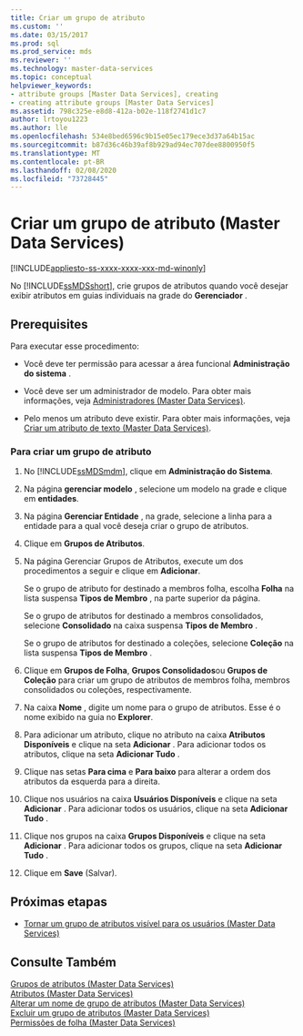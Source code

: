 ```yaml
---
title: Criar um grupo de atributo
ms.custom: ''
ms.date: 03/15/2017
ms.prod: sql
ms.prod_service: mds
ms.reviewer: ''
ms.technology: master-data-services
ms.topic: conceptual
helpviewer_keywords:
- attribute groups [Master Data Services], creating
- creating attribute groups [Master Data Services]
ms.assetid: 798c325e-e8d8-412a-b02e-118f2741d1c7
author: lrtoyou1223
ms.author: lle
ms.openlocfilehash: 534e8bed6596c9b15e05ec179ece3d37a64b15ac
ms.sourcegitcommit: b87d36c46b39af8b929ad94ec707dee8800950f5
ms.translationtype: MT
ms.contentlocale: pt-BR
ms.lasthandoff: 02/08/2020
ms.locfileid: "73728445"
---
```

# <a name="create-an-attribute-group-master-data-services"></a>Criar um grupo de atributo (Master Data Services)

[!INCLUDE[appliesto-ss-xxxx-xxxx-xxx-md-winonly](../includes/appliesto-ss-xxxx-xxxx-xxx-md-winonly.md)]

  No [!INCLUDE[ssMDSshort](../includes/ssmdsshort-md.md)], crie grupos de atributos quando você desejar exibir atributos em guias individuais na grade do **Gerenciador** .  
  
## <a name="prerequisites"></a>Prerequisites  
 Para executar esse procedimento:  
  
-   Você deve ter permissão para acessar a área funcional **Administração do sistema** .  
  
-   Você deve ser um administrador de modelo. Para obter mais informações, veja [Administradores &#40;Master Data Services&#41;](../master-data-services/administrators-master-data-services.md).  
  
-   Pelo menos um atributo deve existir. Para obter mais informações, veja [Criar um atributo de texto &#40;Master Data Services&#41;](../master-data-services/create-a-text-attribute-master-data-services.md).  
  
### <a name="to-create-an-attribute-group"></a>Para criar um grupo de atributo  
  
1.  No [!INCLUDE[ssMDSmdm](../includes/ssmdsmdm-md.md)], clique em **Administração do Sistema**.  
  
2.  Na página **gerenciar modelo** , selecione um modelo na grade e clique em **entidades**.  
  
3.  Na página **Gerenciar Entidade** , na grade, selecione a linha para a entidade para a qual você deseja criar o grupo de atributos.  
  
4.  Clique em **Grupos de Atributos**.  
  
5.  Na página Gerenciar Grupos de Atributos, execute um dos procedimentos a seguir e clique em **Adicionar**.  
  
     Se o grupo de atributo for destinado a membros folha, escolha **Folha** na lista suspensa **Tipos de Membro** , na parte superior da página.  
  
     Se o grupo de atributos for destinado a membros consolidados, selecione **Consolidado** na caixa suspensa **Tipos de Membro** .  
  
     Se o grupo de atributos for destinado a coleções, selecione **Coleção** na lista suspensa **Tipos de Membro** .  
  
6.  Clique em **Grupos de Folha**, **Grupos Consolidados**ou **Grupos de Coleção** para criar um grupo de atributos de membros folha, membros consolidados ou coleções, respectivamente.  
  
7.  Na caixa **Nome** , digite um nome para o grupo de atributos. Esse é o nome exibido na guia no **Explorer**.  
  
8.  Para adicionar um atributo, clique no atributo na caixa **Atributos Disponíveis** e clique na seta **Adicionar** . Para adicionar todos os atributos, clique na seta **Adicionar Tudo** .  
  
9. Clique nas setas **Para cima** e **Para baixo** para alterar a ordem dos atributos da esquerda para a direita.  
  
10. Clique nos usuários na caixa **Usuários Disponíveis** e clique na seta **Adicionar** . Para adicionar todos os usuários, clique na seta **Adicionar Tudo** .  
  
11. Clique nos grupos na caixa **Grupos Disponíveis** e clique na seta **Adicionar** . Para adicionar todos os grupos, clique na seta **Adicionar Tudo** .  
  
12. Clique em **Save** (Salvar).  
  
## <a name="next-steps"></a>Próximas etapas  
  
-   [Tornar um grupo de atributos visível para os usuários &#40;Master Data Services&#41;](../master-data-services/make-an-attribute-group-visible-to-users-master-data-services.md)  
  
## <a name="see-also"></a>Consulte Também  
 [Grupos de atributos &#40;Master Data Services&#41;](../master-data-services/attribute-groups-master-data-services.md)   
 [Atributos &#40;Master Data Services&#41;](../master-data-services/attributes-master-data-services.md)   
 [Alterar um nome de grupo de atributos &#40;Master Data Services&#41;](../master-data-services/change-an-attribute-group-name-master-data-services.md)   
 [Excluir um grupo de atributos &#40;Master Data Services&#41;](../master-data-services/delete-an-attribute-group-master-data-services.md)   
 [Permissões de folha &#40;Master Data Services&#41;](../master-data-services/leaf-permissions-master-data-services.md)   
   
  
  
